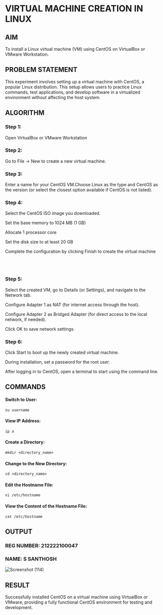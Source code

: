 # VIRTUAL MACHINE CREATION IN LINUX
 
## AIM

To install a Linux virtual machine (VM) using CentOS on VirtualBox or VMware Workstation.

## PROBLEM STATEMENT

This experiment involves setting up a virtual machine with CentOS, a popular Linux distribution. This setup allows users to practice Linux commands, test applications, and develop software in a virtualized environment without affecting the host system.

## ALGORITHM

### Step 1:

Open VirtualBox or VMware Workstation</br>
 
### Step 2:
 
Go to File -> New to create a new virtual machine.</br>
 
### Step 3:

Enter a name for your CentOS VM.Choose Linux as the type and CentOS as the version (or select the closest option available if CentOS is not listed).</br>

### Step 4:

Select the CentOS ISO image you downloaded.</br>
 
Set the base memory to 1024 MB (1 GB)</br>
 
Allocate 1 processor core </br>
 
Set the disk size to at least 20 GB</br>
 
Complete the configuration by clicking Finish to create the virtual machine</br>

<br><br>
### Step 5:
 
Select the created VM, go to Details (or Settings), and navigate to the Network tab.</br>

Configure Adapter 1 as NAT (for internet access through the host).</br>

Configure Adapter 2 as Bridged Adapter (for direct access to the local network, if needed).</br>

Click OK to save network settings.</br>

### Step 6:

Click Start to boot up the newly created virtual machine.</br>

During installation, set a password for the root user.</br>

After logging in to CentOS, open a terminal to start using the command line.</br>

## COMMANDS

#### Switch to User:

```
su username
```

#### View IP Address:

```
ip a
```

#### Create a Directory:

```
mkdir <directory_name>
```

#### Change to the New Directory:

```
cd <directory_name>
```

#### Edit the Hostname File:

```
vi /etc/hostname
```

#### View the Content of the Hostname File:

```
cat /etc/hostname
```

## OUTPUT

### REG NUMBER: 212222100047
### NAME: S SANTHOSH

![Screenshot (114)](https://github.com/user-attachments/assets/04041411-026a-4c2f-bc5a-30c447a9f736)

## RESULT

Successfully installed CentOS on a virtual machine using VirtualBox or VMware, providing a fully functional CentOS environment for testing and development.
